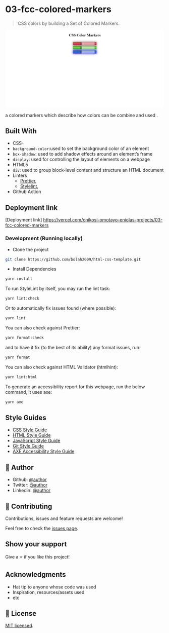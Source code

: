 # 03-fcc-colored-markers

> CSS colors by building a Set of Colored Markers.

![ 03-FCC-COLORED-MARKERS](app_screenshot.png)

a colored markers which describe how colors can be combine and used .

## Built With

- CSS-
 - `background-color`:used to set the background color of an element 
 - `box-shadow`: used to add shadow effects around an element’s frame
 - `display`: used for controlling the layout of elements on a webpage
- HTML5
 - `div`: used to group block-level content and structure an HTML document
- Linters
  - [Prettier](https://prettier.io/),
  - [Stylelint](https://stylelint.io/),
- Github Action

## Deployment link
[Deployment link] https://vercel.com/onikosi-omotayo-eniolas-projects/03-fcc-colored-markers

### Development (Running locally)

- Clone the project

```bash
git clone https://github.com/bolah2009/html-css-template.git

```

- Install Dependencies

```bash
yarn install
```

To run StyleLint by itself, you may run the lint task:

```bash
yarn lint:check
```

Or to automatically fix issues found (where possible):

```bash
yarn lint
```

You can also check against Prettier:

```bash
yarn format:check
```

and to have it fix (to the best of its ability) any format issues, run:

```bash
yarn format
```

You can also check against HTML Validator (htmlhint):

```bash
yarn lint:html
```

To generate an accessibility report for this webpage, run the below command, it uses axe:

```bash
yarn axe
```

## Style Guides

- [CSS Style Guide](http://udacity.github.io/frontend-nanodegree-styleguide/css.html)
- [HTML Style Guide](http://udacity.github.io/frontend-nanodegree-styleguide/index.html)
- [JavaScript Style Guide](http://udacity.github.io/frontend-nanodegree-styleguide/javascript.html)
- [Git Style Guide](https://udacity.github.io/git-styleguide/)
- [AXE Accessibility Style Guide](https://dequeuniversity.com/rules/axe/html/4.7)

## 👤 Author

- Github: [@author](https://github.com/author)
- Twitter: [@author](https://twitter.com/author)
- Linkedin: [@author](https://www.linkedin.com/in/author/)

## 🤝 Contributing

Contributions, issues and feature requests are welcome!

Feel free to check the [issues page](../../issues).

## Show your support

Give a ⭐️ if you like this project!

## Acknowledgments

- Hat tip to anyone whose code was used
- Inspiration, resources/assets used
- etc

## 📝 License

[MIT licensed](./LICENSE).
